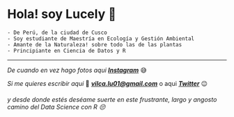 
# Hola! soy Lucely :hamster:

    - De Perú, de la ciudad de Cusco 
    - Soy estudiante de Maestría en Ecología y Gestión Ambiental 
    - Amante de la Naturaleza! sobre todo las de las plantas
    - Principiante en Ciencia de Datos y R 
___

  *De cuando en vez hago fotos aqui*  ***[Instagram](https://www.instagram.com/lucel.2488/?hl=es-la)*** :sweat_smile:
  
  *Si me quieres escribir aqui* :email:  ***vilca.lu01@gmail.com*** 
   o aqui ***[Twitter](https://twitter.com/Lucel_2488)*** :wink:
   
   
   
###### *y desde donde estés deséame suerte en este frustrante, largo y angosto camino del Data Science con R* :pensive:

